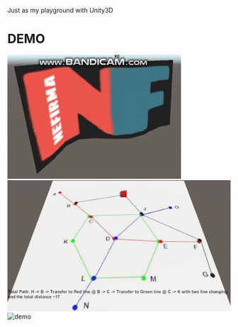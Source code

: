 Just as my playground with Unity3D 

# DEMO
![demo](/Flag/waving_flag1.gif)
![demo](/SubwayMap/subwayMap_demo_nefirma.gif)
![demo](/Combat/Combat_example.gif)
